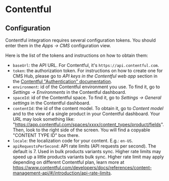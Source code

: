 # Contentful

## Configuration

Contentful integration requires several configuration tokens. You should enter them in the _Apps -> CMS_ configuration view.

Here is the list of the tokens and instructions on how to obtain them:

- `baseUrl`: the API URL. For Contentful, it's `https://api.contentful.com`.
- `token`: the authorization token. For instructions on how to create one for CMS Hub, please go to _API keys in the Contentful web app_ section in the [Contentful "Authentication" documentation](https://www.contentful.com/developers/docs/references/authentication/).
- `environment`: id of the Contentful environment you use. To find it, go to _Settings -> Environments_ in the Contentful dashboard.
- `spaceId`: id of the Contentful space. To find it, go to _Settings -> General settings_ in the Contentful dashboard.
- `contentId`: the id of the content model. To obtain it, go to _Content model_ and to the view of a single product in your Contentful dashboard. Your URL may look something like: "https://app.contentful.com/spaces/xxxx/content_types/product/fields". Then, look to the right side of the screen. You will find a copyable "CONTENT TYPE ID" box there.
- `locale`: the localization code for your content. E.g.: `en-US`.
- `apiRequestsPerSecond`: API rate limits (API requests per second). The default is 7. Used in bulk products variants sync. Higher rate limits may speed up a little products variants bulk sync. Higher rate limit may apply depending on different Contentful plan, learn more at https://www.contentful.com/developers/docs/references/content-management-api/#/introduction/api-rate-limits.
